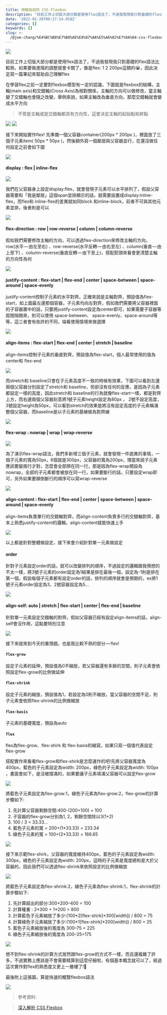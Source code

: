 ```yaml
---
title: 伸縮自如的 CSS Flexbox
description: "目前工作上切版大部分都是使用flex語法了，不過我發現我只對基礎的flex語法比較熟，如果要做進階的調整就會卡關了，像是flex: 1 2 200px這類的\U0001F62D，因此決定寫一篇筆記來幫助自己理解flex"
date: '2022-01-20T09:17:24.058Z'
categories: []
keywords: []
slug: >-
  /@joe-chang/%E4%BC%B8%E7%B8%AE%E8%87%AA%E5%A6%82%E7%9A%84-css-flexbox-d1ba9964bc56
---
```


![](/Users/joectchang_mac/Downloads/medium-export-a/post2022/md_1697073583233/img/1__zo1z1RHoOMEbd6dHRawACw.jpeg)

目前工作上切版大部分都是使用flex語法了，不過我發現我只對基礎的flex語法比較熟，如果要做進階的調整就會卡關了，像是flex: 1 2 200px這類的😭，因此決定寫一篇筆記來幫助自己理解flex

在學習flex之前一定要對flexbox模型有一定的認識，下圖就是flexbox的結構，主軸(main axis)和交錯軸(Cross Axis)為相對關係，主軸的方向可以做修改，當主軸變了交錯軸也會隨之改變，舉例來說，如果主軸改為垂直方向，那麼交錯軸就會變成水平方向

> 不管是主軸或是交錯軸都具有方向性，這會決定主軸的起始點和終點

![](/Users/joectchang_mac/Downloads/medium-export-a/post2022/md_1697073583233/img/1____429Du2Z5x8YhsHMKbqppQ.png)
![](/Users/joectchang_mac/Downloads/medium-export-a/post2022/md_1697073583233/img/1____L2p2bTSPopRI4mTuYxyUA.png)

接下來開始實作flex! 先準備一個父容器container(200px \* 200px )，裡面放了三個子元素item( 50px \* 50px )，然後額外寫一個鄰居與父容器並行，在還沒做任何設定之前會如下圖

![](/Users/joectchang_mac/Downloads/medium-export-a/post2022/md_1697073583233/img/1__UEorlV____ZUZDmAVLa9WPag.png)

#### display : flex | inline-flex

![](/Users/joectchang_mac/Downloads/medium-export-a/post2022/md_1697073583233/img/1__xMCnuJ2GcKMk7Z07iqjCOw.png)

我們在父容器身上設定display:flex，就會發現子元素可以水平排列了，假設父容器需要和「我是鄰居」這個span並排顯示的話，就需要設置成display:inline-flex，而flex和 inline-flex的差異就如同block 和inline-block，前者不可與其他元素並排，後者則是可以

![](/Users/joectchang_mac/Downloads/medium-export-a/post2022/md_1697073583233/img/1__VXkUkyN842qFTrVLp6SLPg.png)

#### flex-direction : row | **row-reverse** | **column** | **column-reverse**

假如我們需要修改主軸的方向，可以透過flex-direction來修改主軸的方向，row(水平 — 由左至右) 、row-reverse(水平反轉 — 由右至左) 、column(垂直 — 由上至下) 、column-reverse(垂直反轉 — 由下至上)，搭配箭頭來看會更清楚主軸的方向性為何

![](/Users/joectchang_mac/Downloads/medium-export-a/post2022/md_1697073583233/img/1__Mx0pRa4aM6G3w__2gEC8Gvg.png)

#### **justify-content : flex-start | flex-end | center | space-between | space-around |** space-evenly

justify-content控制子元素的水平對齊，正確來說是主軸對齊，預設值為flex-start，如上圖最左邊那個容器，子元素均向左對齊，假如我們需要將父容器裡面的子容器置中的話，只要將justify-content設定為center即可，如果需要子容器等距間隔開來，則可以使用 space-between、 space-evenly、space-around等等，這三者會有些許的不同，端看使用情境來做選擇

![](/Users/joectchang_mac/Downloads/medium-export-a/post2022/md_1697073583233/img/1__PC__eQU5zjQupx__B__5BpxJA.png)

#### **align-items : flex-start** | **flex-end** | **center | stretch** | **baseline**

align-items控制子元素的垂直對齊，預設值為flex-start，個人最常使用的值為center和 flex-end

![](/Users/joectchang_mac/Downloads/medium-export-a/post2022/md_1697073583233/img/1__h3fO__HuDx3dcVz4JwoIkGg.png)

而stretch和 baseline只會在子元素高度不一致的時候有效果，下圖可以看到左邊兩個父容器分別設定了stretch和 baseline，但卻沒有任何的反應，是因為子元素都設定一樣的高度，因此stretch和 baseline的行為就像flex-start一樣，都是對齊上方，而右邊兩個父容器刻意將1號子元素height設定為80px ， 2號不設定高度，3號設定height為50px，可以看到stretch的效果是將沒有設定高度的子元素稱滿整個父容器，而baseline是以子元素的基線做為對齊線

![](/Users/joectchang_mac/Downloads/medium-export-a/post2022/md_1697073583233/img/1__BS30TQbDtM__tKSPYo0Y5__w.png)

#### **flex-wrap : nowrap | wrap | wrap-reverse**

![](/Users/joectchang_mac/Downloads/medium-export-a/post2022/md_1697073583233/img/1__PN8C1VlPQECxDqjcYsZOdw.png)

為了演示flex-wrap語法，我們多新增三個子元素，就會發現一件詭異的事情，一個子元素的寬為50px，6個就是300px，父容器的寬為200px，理當來說子元素應該要變兩行才對，怎麼會全部擠在同一行，那是因為flex-wrap預設為nowrap，全部的子元素都會被放在同一行，如果要斷行的話，只要設定wrap即可，另外如果要顛倒斷行的順序可以寫wrap-reverse

![](/Users/joectchang_mac/Downloads/medium-export-a/post2022/md_1697073583233/img/1__owiYZ__mUQ__ytEoUeMUJX0Q.png)

#### align-content : flex-start | flex-end | center | space-between | space-around | space-evenly

align-items負責單行的交錯軸對齊，而align-content負責多行的交錯軸對齊，基本上熟悉justify-content的邏輯，align-content就能快速上手

![](/Users/joectchang_mac/Downloads/medium-export-a/post2022/md_1697073583233/img/1__6EMrum__B____Zh6ez__EJPCag.png)

以上都是針對整體做設定，接下來會介紹針對單一元素做設定

#### order

針對子元素設定order的話，就可以改變排列的順序，不過設定的邏輯跟我預想的不太一樣，將3號子元素的order設定為1結果是排在最後一個，設定為-1則是排在第一個，假設每個子元素都有設定order的話，排列的順序就會是預期的，ex將1號子元素order設定為3，2號容器設定為5…

![](/Users/joectchang_mac/Downloads/medium-export-a/post2022/md_1697073583233/img/1__UOchScFJS8uAxUprcgSNjQ.png)

#### align-self: auto | stretch | flex-start | center | flex-end | baseline

針對單一元素設定交錯軸的對齊，假如父容器已經有設定align-items的話，align-self會沒作用，這點要特別注意

![](/Users/joectchang_mac/Downloads/medium-export-a/post2022/md_1697073583233/img/1__CDUHMyd9Q12acZO9CX6qkA.png)

接下來就來到今天的重頭戲，也是我比較不熟的部分 — flex!

#### `flex-grow`

設定子元素的延伸，預設值為0不縮放，若父容器還有多餘的空間，則子元素會依照設定flex-grow的比例做延伸

#### `flex-shrink`

設定子元素的縮放，預設值為1，若設定為0則不縮放，當父容器的空間不足，則子元素會依照flex-shrink的比例做縮放

#### `flex-basis`

子元素的基礎寬度，預設為auto

#### `flex`

flex為flex-grow、flex-shirk 和 flex-basis的縮寫，如果只寫一個值代表設定flex-grow

搭配實作來看看flex-grow和flex-shirk是怎麼運作的吧!先將父容器寬度為400px，藍色的子元素設定為width: 200px，綠色的子元素設定為width: 100px ，畫面會如下，是沒被撐滿的，如果要讓子元素填滿父容器可以設定flex-grow

![](/Users/joectchang_mac/Downloads/medium-export-a/post2022/md_1697073583233/img/1__BothEO0W1wvDHoS15B__ofQ.png)

將藍色子元素設定為flex-grow:1，綠色子元素為flex-grow:2，flex-grow的計算步驟如下:

1.  先計算父容器剩餘空間:400-(200+100) = 100
2.  子容器的flex-grow分別為1, 2，剩餘空間除以3(1+2)
3.  100 / 3 = 33.33…
4.  藍色子元素的寬 = 200+(1\*33.33) = 233.34
5.  綠色子元素的寬 = 100+(2\*33.33) = 166.65

![](/Users/joectchang_mac/Downloads/medium-export-a/post2022/md_1697073583233/img/1__1ep4tn1qpbVdd__3uowkj1g.png)

接下來示範flex-shirk，父容器的寬度維持400px，藍色的子元素設定為width: 300px，綠色的子元素設定為width: 200px，這時的子元素是寬度總和是大於父容器的，因此我們可以透過flex-shrink來依照設定的比例做縮放

![](/Users/joectchang_mac/Downloads/medium-export-a/post2022/md_1697073583233/img/1__2FbQ53MeE8asi4Zg46jbRg.png)

將藍色子元素設定為flex-shrink:2，綠色子元素為flex-shrink:1，flex-shrink的計算步驟如下:

1.  先計算超出的部分:300+200–400 = 100
2.  計算權重 : 2\*300 + 1\*200 = 800
3.  計算藍色子元素縮放了多少:(100\*2\[flex-shirk\]\*300\[width\]) / 800 = 75
4.  計算綠色子元素縮放了多少:(100\*1\[flex-shirk\]\*200\[width\]) / 800 = 25
5.  藍色子元素縮放後的寬度為 300–75 = 225
6.  綠色子元素縮放後的寬度為 200–25=175

![](/Users/joectchang_mac/Downloads/medium-export-a/post2022/md_1697073583233/img/1__csoNFoU4yTX3dNakvVt__jg.png)

想不到flex-shrink的計算方式居然跟flex-grow的方式不一樣，而且還複雜了許多，不過實務上應該是不會需要精算到這麼仔細啦，有個基本概念就可以了，經過這次實作對flex的熟悉度又更上一層樓了!💪

最後附上這張圖，算是快速的概覽flexbox語法

![](/Users/joectchang_mac/Downloads/medium-export-a/post2022/md_1697073583233/img/1____pKmZ__HHHu7V4Y89ac__fAA.png)

> 參考資料:

> [深入解析 CSS Flexbox](https://www.oxxostudio.tw/articles/201501/css-flexbox.html)
